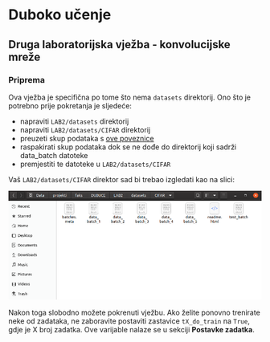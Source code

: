 # Duboko učenje
## Druga laboratorijska vježba - konvolucijske mreže

### Priprema

Ova vježba je specifična po tome što nema `datasets` direktorij. Ono što je potrebno prije pokretanja je sljedeće:

- napraviti `LAB2/datasets` direktorij
- napraviti `LAB2/datasets/CIFAR` direktorij
- preuzeti skup podataka s [ove poveznice](https://www.cs.toronto.edu/~kriz/cifar-10-python.tar.gz)
- raspakirati skup podataka dok se ne dođe do direktorij koji sadrži data_batch datoteke
- premjestiti te datoteke u `LAB2/datasets/CIFAR`

Vaš `LAB2/datasets/CIFAR` direktor sad bi trebao izgledati kao na slici:

![](./res/cifar_ex.png)

Nakon toga slobodno možete pokrenuti vježbu. Ako želite ponovno trenirate neke od zadataka, ne zaboravite postaviti zastavice `tX_do_train` na `True`, gdje je X broj zadatka. Ove varijable nalaze se u sekciji **Postavke zadatka**.
